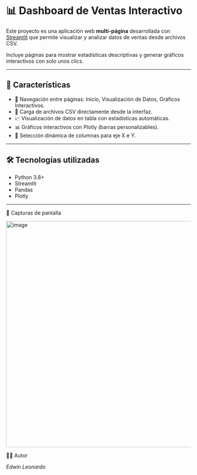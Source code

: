# 📊 Dashboard de Ventas Interactivo

Este proyecto es una aplicación web **multi-página** desarrollada con [Streamlit](https://streamlit.io/) que permite visualizar y analizar datos de ventas desde archivos CSV.

Incluye páginas para mostrar estadísticas descriptivas y generar gráficos interactivos con solo unos clics.

---

## 🚀 Características

- 🧭 Navegación entre páginas: Inicio, Visualización de Datos, Gráficos Interactivos.
- 📄 Carga de archivos CSV directamente desde la interfaz.
- 📈 Visualización de datos en tabla con estadísticas automáticas.
- 📊 Gráficos interactivos con Plotly (barras personalizables).
- 🔄 Selección dinámica de columnas para eje X e Y.

---

## 🛠 Tecnologías utilizadas

- Python 3.8+
- Streamlit
- Pandas
- Plotly

---
📸 Capturas de pantalla

<img width="1338" height="617" alt="image" src="https://github.com/user-attachments/assets/2196f43b-4aa8-4204-8dce-b82393d0c763" />

👨‍💻 Autor

*Edwin Leonardo*
